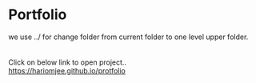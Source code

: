 # Portfolio

we use ../ for change folder from current folder to one level upper folder.     
<br><br>
Click on below link to open project..         
https://hariomjee.github.io/protfolio
